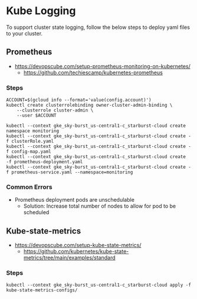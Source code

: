 # Kube Logging
To support cluster state logging, follow the below steps to deploy yaml files to your cluster. 

## Prometheus 
- https://devopscube.com/setup-prometheus-monitoring-on-kubernetes/
	- https://github.com/techiescamp/kubernetes-prometheus 

### Steps
```
ACCOUNT=$(gcloud info --format='value(config.account)')
kubectl create clusterrolebinding owner-cluster-admin-binding \
    --clusterrole cluster-admin \
    --user $ACCOUNT

kubectl --context gke_sky-burst_us-central1-c_starburst-cloud create namespace monitoring
kubectl --context gke_sky-burst_us-central1-c_starburst-cloud create -f clusterRole.yaml
kubectl --context gke_sky-burst_us-central1-c_starburst-cloud create -f config-map.yaml
kubectl --context gke_sky-burst_us-central1-c_starburst-cloud create  -f prometheus-deployment.yaml 
kubectl --context gke_sky-burst_us-central1-c_starburst-cloud create -f prometheus-service.yaml --namespace=monitoring
```

### Common Errors
- Prometheus deployment pods are unschedulable
	- Solution: Increase total number of nodes to allow for pod to be scheduled

## Kube-state-metrics
- https://devopscube.com/setup-kube-state-metrics/
	- https://github.com/kubernetes/kube-state-metrics/tree/main/examples/standard

### Steps
```
kubectl --context gke_sky-burst_us-central1-c_starburst-cloud apply -f kube-state-metrics-configs/
```